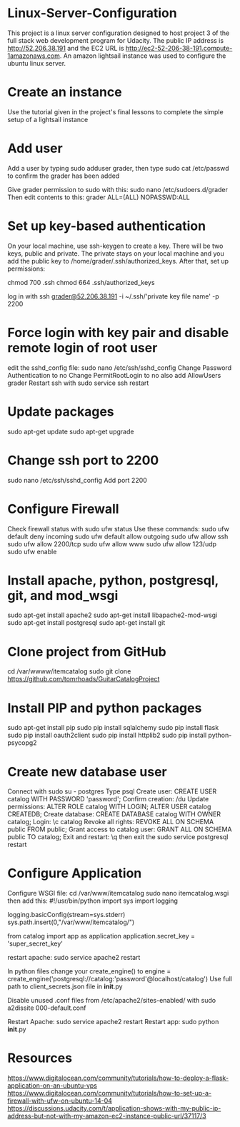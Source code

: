# Linux-Server-Configuration

This project is a linux server configuration designed to host project 3 of the full stack web development program for Udacity.  The public IP address is http://52.206.38.191 and the EC2 URL is http://ec2-52-206-38-191.compute-1amazonaws.com.  An amazon lightsail instance was used to configure the ubuntu linux server.

# Create an instance

Use the tutorial given in the project's final lessons to complete the simple setup of a lightsail instance

# Add user

Add a user by typing sudo adduser grader, then type sudo cat /etc/passwd to confirm the grader has been added

Give grader permission to sudo with this: sudo nano /etc/sudoers.d/grader
Then edit contents to this: grader ALL=(ALL) NOPASSWD:ALL

#  Set up key-based authentication

On your local machine, use ssh-keygen to create a key.  There will be two keys, public and private.  The private stays on your local machine and you add the public key to /home/grader/.ssh/authorized_keys.  After that, set up permissions:

chmod 700 .ssh
chmod 664 .ssh/authorized_keys

log in with ssh grader@52.206.38.191 -i ~/.ssh/'private key file name' -p 2200

#  Force login with key pair and disable remote login of root user

edit the sshd_config file:  sudo nano /etc/ssh/sshd_config
Change Password Authentication to no
Change PermitRootLogin to no
also add AllowUsers grader
Restart ssh with sudo service ssh restart

#  Update packages

sudo apt-get update
sudo apt-get upgrade

#  Change ssh port to 2200

sudo nano /etc/ssh/sshd_config
Add port 2200

#  Configure Firewall

Check firewall status with sudo ufw status
Use these commands:
sudo ufw default deny incoming
sudo ufw default allow outgoing
sudo ufw allow ssh
sudo ufw allow 2200/tcp
sudo ufw allow www
sudo ufw allow 123/udp
sudo ufw enable

#  Install apache, python, postgresql, git, and mod_wsgi

sudo apt-get install apache2
sudo apt-get install libapache2-mod-wsgi
sudo apt-get install postgresql
sudo apt-get install git

#  Clone project from GitHub

cd /var/wwww/itemcatalog
sudo git clone https://github.com/tomrhoads/GuitarCatalogProject

#  Install PIP and python packages

sudo apt-get install pip
sudo pip install sqlalchemy
sudo pip install flask
sudo pip install oauth2client
sudo pip install httplib2
sudo pip install python-psycopg2

#  Create new database user

Connect with sudo su - postgres
Type psql
Create user:  CREATE USER catalog WITH PASSWORD 'password';
Confirm creation: /du
Update permissions: ALTER ROLE catalog WITH LOGIN;
                    ALTER USER catalog CREATEDB;
Create database: CREATE DATABASE catalog WITH OWNER catalog;
Login: \c catalog
Revoke all rights: REVOKE ALL ON SCHEMA public FROM public;
Grant access to catalog user:  GRANT ALL ON SCHEMA public TO catalog;
Exit and restart:  \q then exit the sudo service postgresql restart

#  Configure Application

Configure WSGI file:
cd /var/www/itemcatalog
sudo nano itemcatalog.wsgi then add this:
#!/usr/bin/python 
import sys 
import logging 

logging.basicConfig(stream=sys.stderr) 
sys.path.insert(0,"/var/www/itemcatalog/")  

from catalog import app as application 
application.secret_key = 'super_secret_key'

restart apache:  sudo service apache2 restart

In python files change your create_engine() to engine = create_engine('postgresql://catalog:'password'@localhost/catalog')
Use full path to client_secrets.json file in __init__.py

Disable unused .conf files from /etc/apache2/sites-enabled/ with sudo a2dissite 000-default.conf

Restart Apache:  sudo service apache2 restart
Restart app:  sudo python __init__.py

#  Resources

https://www.digitalocean.com/community/tutorials/how-to-deploy-a-flask-application-on-an-ubuntu-vps
https://www.digitalocean.com/community/tutorials/how-to-set-up-a-firewall-with-ufw-on-ubuntu-14-04
https://discussions.udacity.com/t/application-shows-with-my-public-ip-address-but-not-with-my-amazon-ec2-instance-public-url/37117/3





